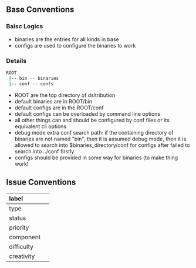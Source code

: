 ## Base Conventions

### Baisc Logics

* binaries are the entries for all kinds in base
* configs are used to configure the binaries to work 

### Details

```bash
ROOT
 |-- bin -- binaries
 |-- conf -- confs
```

* ROOT are the top directory of dsitribution  
* default binaries are in ROOT/bin
* default configs are in the ROOT/conf
* default configs can be overloaded by command line options
* all other things can and should be configured by conf files or its equivalent cli options
* debug mode extra conf search path: if the containing directory of binaries are not named "bin", then it is assumed debug mode, then it is allowed to search into $binaries_directory/conf for configs after failed to search into ../conf firstly
* configs should be provided in some way for binaries (to make thing work)


## Issue Conventions

| label | |
|:--|:--|
|type | |
|status| | 
|priority| | 
|component| |
|difficulty| | 
|creativity| |